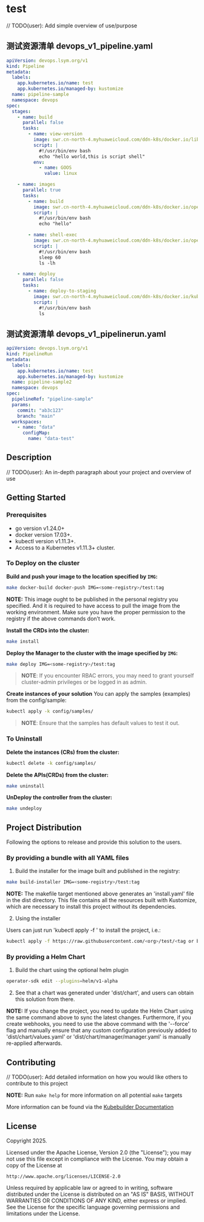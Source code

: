 # test
// TODO(user): Add simple overview of use/purpose

## 测试资源清单 devops_v1_pipeline.yaml
```yaml
apiVersion: devops.lsym.org/v1
kind: Pipeline
metadata:
  labels:
    app.kubernetes.io/name: test
    app.kubernetes.io/managed-by: kustomize
  name: pipeline-sample
  namespace: devops
spec:
  stages:
    - name: build
      parallel: false
      tasks:
        - name: view-version
          image: swr.cn-north-4.myhuaweicloud.com/ddn-k8s/docker.io/library/golang:1.24.3
          script: |
            #!/usr/bin/env bash
            echo "hello world,this is script shell"
          env:
            - name: GOOS
              value: linux

    - name: images
      parallel: true
      tasks:
        - name: build
          image: swr.cn-north-4.myhuaweicloud.com/ddn-k8s/docker.io/openebs/alpine-bash:4.2.0
          script: |
            #!/usr/bin/env bash
            echo "hello"

        - name: shell-exec
          image: swr.cn-north-4.myhuaweicloud.com/ddn-k8s/docker.io/openebs/alpine-bash:4.2.0
          script: |
            #!/usr/bin/env bash
            sleep 60
            ls -lh

    - name: deploy
      parallel: false
      tasks:
        - name: deploy-to-staging
          image: swr.cn-north-4.myhuaweicloud.com/ddn-k8s/docker.io/kubesphere/kubectl:v1.27.4
          script: |
            #!/usr/bin/env bash
            ls
```

## 测试资源清单 devops_v1_pipelinerun.yaml
```yaml
apiVersion: devops.lsym.org/v1
kind: PipelineRun
metadata:
  labels:
    app.kubernetes.io/name: test
    app.kubernetes.io/managed-by: kustomize
  name: pipeline-sample2
  namespace: devops
spec:
  pipelineRef: "pipeline-sample"
  params:
    commit: "ab3c123"
    branch: "main"
  workspaces:
    - name: "data"
      configMap:
        name: "data-test"
```


## Description
// TODO(user): An in-depth paragraph about your project and overview of use

## Getting Started

### Prerequisites
- go version v1.24.0+
- docker version 17.03+.
- kubectl version v1.11.3+.
- Access to a Kubernetes v1.11.3+ cluster.

### To Deploy on the cluster
**Build and push your image to the location specified by `IMG`:**

```sh
make docker-build docker-push IMG=<some-registry>/test:tag
```

**NOTE:** This image ought to be published in the personal registry you specified.
And it is required to have access to pull the image from the working environment.
Make sure you have the proper permission to the registry if the above commands don’t work.

**Install the CRDs into the cluster:**

```sh
make install
```

**Deploy the Manager to the cluster with the image specified by `IMG`:**

```sh
make deploy IMG=<some-registry>/test:tag
```

> **NOTE**: If you encounter RBAC errors, you may need to grant yourself cluster-admin
privileges or be logged in as admin.

**Create instances of your solution**
You can apply the samples (examples) from the config/sample:

```sh
kubectl apply -k config/samples/
```

>**NOTE**: Ensure that the samples has default values to test it out.

### To Uninstall
**Delete the instances (CRs) from the cluster:**

```sh
kubectl delete -k config/samples/
```

**Delete the APIs(CRDs) from the cluster:**

```sh
make uninstall
```

**UnDeploy the controller from the cluster:**

```sh
make undeploy
```

## Project Distribution

Following the options to release and provide this solution to the users.

### By providing a bundle with all YAML files

1. Build the installer for the image built and published in the registry:

```sh
make build-installer IMG=<some-registry>/test:tag
```

**NOTE:** The makefile target mentioned above generates an 'install.yaml'
file in the dist directory. This file contains all the resources built
with Kustomize, which are necessary to install this project without its
dependencies.

2. Using the installer

Users can just run 'kubectl apply -f <URL for YAML BUNDLE>' to install
the project, i.e.:

```sh
kubectl apply -f https://raw.githubusercontent.com/<org>/test/<tag or branch>/dist/install.yaml
```

### By providing a Helm Chart

1. Build the chart using the optional helm plugin

```sh
operator-sdk edit --plugins=helm/v1-alpha
```

2. See that a chart was generated under 'dist/chart', and users
can obtain this solution from there.

**NOTE:** If you change the project, you need to update the Helm Chart
using the same command above to sync the latest changes. Furthermore,
if you create webhooks, you need to use the above command with
the '--force' flag and manually ensure that any custom configuration
previously added to 'dist/chart/values.yaml' or 'dist/chart/manager/manager.yaml'
is manually re-applied afterwards.

## Contributing
// TODO(user): Add detailed information on how you would like others to contribute to this project

**NOTE:** Run `make help` for more information on all potential `make` targets

More information can be found via the [Kubebuilder Documentation](https://book.kubebuilder.io/introduction.html)

## License

Copyright 2025.

Licensed under the Apache License, Version 2.0 (the "License");
you may not use this file except in compliance with the License.
You may obtain a copy of the License at

    http://www.apache.org/licenses/LICENSE-2.0

Unless required by applicable law or agreed to in writing, software
distributed under the License is distributed on an "AS IS" BASIS,
WITHOUT WARRANTIES OR CONDITIONS OF ANY KIND, either express or implied.
See the License for the specific language governing permissions and
limitations under the License.

